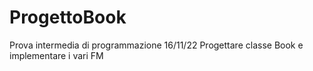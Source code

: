 # ProgettoBook
Prova intermedia di programmazione
16/11/22
Progettare classe Book e implementare i vari FM 
